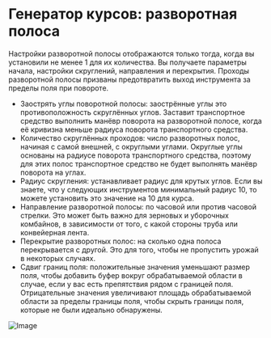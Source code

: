 # Генератор курсов: разворотная полоса


Настройки разворотной полосы отображаются только тогда, когда вы установили не менее 1 для их количества.
Вы получаете параметры начала, настройки скруглений, направления и перекрытия.
Проходы разворотной полосы призваны предотвратить выход инструмента за пределы поля при повороте.



- Заострять углы поворотной полосы: заострённые углы это противоположность скруглённых углов. Заставит транспортное средство выполнить манёвр
поворота на разворотной полосе, когда её кривизна меньше радиуса поворота транспортного средства.
- Количество скруглённых проходов: число разворотных полос, начиная с самой внешней, с округлыми углами. 
Округлые углы основаны на радиусе поворота транспортного средства, поэтому для этих полос транспортное средство не будет выполнять манёвр поворота на углах.
- Радиус скругления: устанавливает радиус для крутых углов. Если вы знаете, что у следующих инструментов минимальный радиус 10, то можете установить это значение на 10 для курса.
- Направление разворотной полосы: по часовой или против часовой стрелки. Это может быть важно для зерновых и уборочных комбайнов, в зависимости от того, 
с какой стороны труба или конвейерная лента.
- Перекрытие разворотных полос: на сколько одна полоса перекрывается с другой. Это для того, чтобы не пропустить урожай в некоторых случаях.
- Сдвиг границ поля: положительные значения уменьшают размер поля, чтобы добавить буфер вокруг обрабатываемой области в случае, если у вас есть препятствия рядом с границей поля.
Отрицательные значения увеличивают площадь обрабатываемой области за пределы границы поля, чтобы скрыть границы поля, которые не были идеально обнаружены.


![Image](assets/sharproundcorner_0_0_330_130.png)

